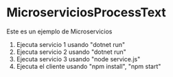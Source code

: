 # MicroserviciosProcessText
Este es un ejemplo de Microservicios

1. Ejecuta servicio 1 usando "dotnet run"
2. Ejecuta servicio 2 usando "dotnet run"
3. Ejecuta servicio 3 usando "node service.js"
4. Ejecuta el cliente usando "npm install", "npm start"
